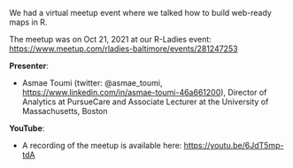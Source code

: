 We had a virtual meetup event where we talked how to build web-ready maps in R.

The meetup was on Oct 21, 2021 at our R-Ladies event: https://www.meetup.com/rladies-baltimore/events/281247253

**Presenter**:
  - Asmae Toumi (twitter: @asmae_toumi, https://www.linkedin.com/in/asmae-toumi-46a661200), Director of Analytics at PursueCare and Associate Lecturer at the University of Massachusetts, Boston

**YouTube**: 
  - A recording of the meetup is available here: https://youtu.be/6JdT5mp-tdA